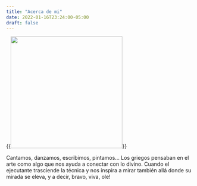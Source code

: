```yaml
---
title: "Acerca de mi"
date: 2022-01-16T23:24:00-05:00
draft: false
---
```


{{<image src=acerca.jpg width="300">}}

Cantamos, danzamos, escribimos, pintamos... Los griegos pensaban en el arte como algo que nos ayuda a conectar con lo divino. Cuando el ejecutante trasciende la técnica y nos inspira a mirar también allá donde su mirada se eleva, y a decir, bravo, viva, ole!